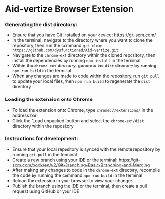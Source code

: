 # Aid-vertize Browser Extension

### Generating the dist directory:
- Ensure that you have Git installed on your device: https://git-scm.com/
- In the terminal, navigate to the directory where you want to clone the repository, then run the command ```git clone https://github.com/dysfunctioned/Aid-vertize.git```
- Navigate to the ```chrome-ext``` directory within the cloned repository, then install the dependencies by running ```npm install``` in the terminal
- Within the ```chrome-ext``` directory, generate the ```dist``` directory by running ```npm run build``` in the terminal
- When any changes are made to code within the repository, run ```git pull``` to update your local files, then ```npm run build``` to regenerate the ```dist``` directory

### Loading the extension onto Chrome
- To load the extension onto Chrome, type ```chrome://extensions/``` in the address bar
- Click the 'Load unpacked' button and select the ```chrome-ext/dist``` directory within the repository

### Instructions for development:
- Ensure that your local repository is synced with the remote repository by running ```git pull``` in the terminal
- Create a new branch using your IDE or the terminal: https://git-scm.com/book/en/v2/Git-Branching-Basic-Branching-and-Merging
- After making any changes to code in the ```chrome-ext``` directory, recompile the code by running the command ```npm run build``` in the terminal
- Reload the extension in your browser to view your changes
- Publish the branch using the IDE or the terminal, then create a pull request using GitHub or your IDE
